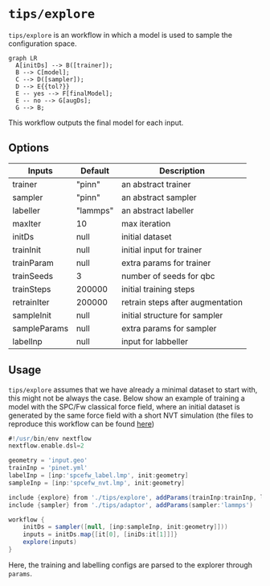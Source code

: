 #  `tips/explore`

`tips/explore` is an workflow in which a model is used to sample the configuration
space.

``` mermaid
graph LR
  A[initDs] --> B([trainer]);
  B --> C[model];
  C --> D([sampler]);
  D --> E{{tol?}} 
  E -- yes --> F[finalModel];
  E -- no --> G[augDs];
  G --> B;
```

This workflow outputs the final model for each input.

## Options

| Inputs       | Default  | Description                      |
|--------------|----------|----------------------------------|
| trainer      | "pinn"   | an abstract trainer              |
| sampler      | "pinn"   | an abstract sampler              |
| labeller     | "lammps" | an abstract labeller             |
| maxIter      | 10       | max iteration                    |
| initDs       | null     | initial dataset                  |
| trainInit    | null     | initial input for trainer        |
| trainParam   | null     | extra params for trainer         |
| trainSeeds   | 3        | number of seeds for qbc          |
| trainSteps   | 200000   | initial training steps           |
| retrainIter  | 200000   | retrain steps after augmentation |
| sampleInit   | null     | initial structure for sampler    |
| sampleParams | null     | extra params for sampler         |
| labelInp     | null     | input for labbeller              |


## Usage

`tips/explore` assumes that we have already a minimal dataset to start with, this
might not be always the case. Below show an example of training a model with the
SPC/Fw classical force field, where an initial dataset is generated by the same
force field with a short NVT simulation (the files to reproduce this workflow
can be found [here](https://github.com/yqshao/tips/tree/master/demo/explore))

```groovy
#!/usr/bin/env nextflow
nextflow.enable.dsl=2

geometry = 'input.geo'
trainInp = 'pinet.yml'
labelInp = [inp:'spcefw_label.lmp', init:geometry]
sampleInp = [inp:'spcefw_nvt.lmp', init:geometry]

include {explore} from './tips/explore', addParams(trainInp:trainInp, labelInp:labelInp)
include {sampler} from './tips/adaptor', addParams(sampler:'lammps')

workflow {
    initDs = sampler([null, [inp:sampleInp, init:geometry]]))
    inputs = initDs.map{[it[0], [iniDs:it[1]]]}
    explore(inputs)
}
```

Here, the training and labelling configs are parsed to the explorer through
`params`.
